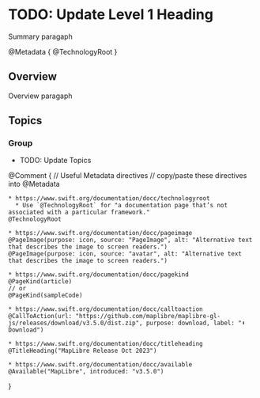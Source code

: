 # <!--@START_MENU_TOKEN@-->TODO:  Update Level 1 Heading<!--@END_MENU_TOKEN@-->

<!--@START_MENU_TOKEN@-->Summary paragaph<!--@END_MENU_TOKEN@-->

@Metadata {
    @TechnologyRoot
}

## Overview

<!--@START_MENU_TOKEN@-->Overview paragaph<!--@END_MENU_TOKEN@-->

## Topics

### <!--@START_MENU_TOKEN@-->Group<!--@END_MENU_TOKEN@-->

- <!--@START_MENU_TOKEN@-->TODO:  Update Topics<!--@END_MENU_TOKEN@-->

@Comment {
    // Useful Metadata directives
    //   copy/paste these directives into @Metadata
    
    * https://www.swift.org/documentation/docc/technologyroot
      * Use `@TechnologyRoot` for "a documentation page that’s not associated with a particular framework."
    @TechnologyRoot
    
    * https://www.swift.org/documentation/docc/pageimage
    @PageImage(purpose: icon, source: "PageImage", alt: "Alternative text that describes the image to screen readers.")
    @PageImage(purpose: icon, source: "avatar", alt: "Alternative text that describes the image to screen readers.")    
    
    * https://www.swift.org/documentation/docc/pagekind
    @PageKind(article)
    // or
    @PageKind(sampleCode)
    
    * https://www.swift.org/documentation/docc/calltoaction
    @CallToAction(url: "https://github.com/maplibre/maplibre-gl-js/releases/download/v3.5.0/dist.zip", purpose: download, label: "⬇️ Download")
    
    * https://www.swift.org/documentation/docc/titleheading
    @TitleHeading("MapLibre Release Oct 2023")
    
    * https://www.swift.org/documentation/docc/available
    @Available("MapLibre", introduced: "v3.5.0")
}
